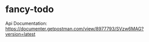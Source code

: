 # fancy-todo

Api Documentation:
https://documenter.getpostman.com/view/8977793/SVzw6MAG?version=latest